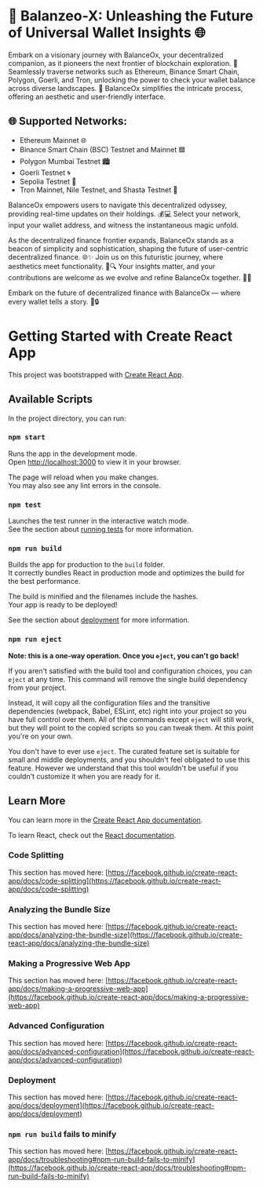 # 🚀 **Balanzeo-X: Unleashing the Future of Universal Wallet Insights** 🌐

Embark on a visionary journey with BalanceOx, your decentralized companion, as it pioneers the next frontier of blockchain exploration. 🌌 Seamlessly traverse networks such as Ethereum, Binance Smart Chain, Polygon, Goerli, and Tron, unlocking the power to check your wallet balance across diverse landscapes. 🔄 BalanceOx simplifies the intricate process, offering an aesthetic and user-friendly interface.

## 🌐 **Supported Networks:**
- Ethereum Mainnet 🌐
- Binance Smart Chain (BSC) Testnet and Mainnet 🟦
- Polygon Mumbai Testnet 🏙️
- Goerli Testnet 🌀
- Sepolia Testnet 🌊
- Tron Mainnet, Nile Testnet, and Shasta Testnet 🚀

BalanceOx empowers users to navigate this decentralized odyssey, providing real-time updates on their holdings. 💰💻 Select your network, input your wallet address, and witness the instantaneous magic unfold.

As the decentralized finance frontier expands, BalanceOx stands as a beacon of simplicity and sophistication, shaping the future of user-centric decentralized finance. 🌐✨ Join us on this futuristic journey, where aesthetics meet functionality. 🚀🔍 Your insights matter, and your contributions are welcome as we evolve and refine BalanceOx together. 🤝🔄

Embark on the future of decentralized finance with BalanceOx — where every wallet tells a story. 🌌🔒



# Getting Started with Create React App

This project was bootstrapped with [Create React App](https://github.com/facebook/create-react-app).

## Available Scripts

In the project directory, you can run:

### `npm start`

Runs the app in the development mode.\
Open [http://localhost:3000](http://localhost:3000) to view it in your browser.

The page will reload when you make changes.\
You may also see any lint errors in the console.

### `npm test`

Launches the test runner in the interactive watch mode.\
See the section about [running tests](https://facebook.github.io/create-react-app/docs/running-tests) for more information.

### `npm run build`

Builds the app for production to the `build` folder.\
It correctly bundles React in production mode and optimizes the build for the best performance.

The build is minified and the filenames include the hashes.\
Your app is ready to be deployed!

See the section about [deployment](https://facebook.github.io/create-react-app/docs/deployment) for more information.

### `npm run eject`

**Note: this is a one-way operation. Once you `eject`, you can't go back!**

If you aren't satisfied with the build tool and configuration choices, you can `eject` at any time. This command will remove the single build dependency from your project.

Instead, it will copy all the configuration files and the transitive dependencies (webpack, Babel, ESLint, etc) right into your project so you have full control over them. All of the commands except `eject` will still work, but they will point to the copied scripts so you can tweak them. At this point you're on your own.

You don't have to ever use `eject`. The curated feature set is suitable for small and middle deployments, and you shouldn't feel obligated to use this feature. However we understand that this tool wouldn't be useful if you couldn't customize it when you are ready for it.

## Learn More

You can learn more in the [Create React App documentation](https://facebook.github.io/create-react-app/docs/getting-started).

To learn React, check out the [React documentation](https://reactjs.org/).

### Code Splitting

This section has moved here: [https://facebook.github.io/create-react-app/docs/code-splitting](https://facebook.github.io/create-react-app/docs/code-splitting)

### Analyzing the Bundle Size

This section has moved here: [https://facebook.github.io/create-react-app/docs/analyzing-the-bundle-size](https://facebook.github.io/create-react-app/docs/analyzing-the-bundle-size)

### Making a Progressive Web App

This section has moved here: [https://facebook.github.io/create-react-app/docs/making-a-progressive-web-app](https://facebook.github.io/create-react-app/docs/making-a-progressive-web-app)

### Advanced Configuration

This section has moved here: [https://facebook.github.io/create-react-app/docs/advanced-configuration](https://facebook.github.io/create-react-app/docs/advanced-configuration)

### Deployment

This section has moved here: [https://facebook.github.io/create-react-app/docs/deployment](https://facebook.github.io/create-react-app/docs/deployment)

### `npm run build` fails to minify

This section has moved here: [https://facebook.github.io/create-react-app/docs/troubleshooting#npm-run-build-fails-to-minify](https://facebook.github.io/create-react-app/docs/troubleshooting#npm-run-build-fails-to-minify)
